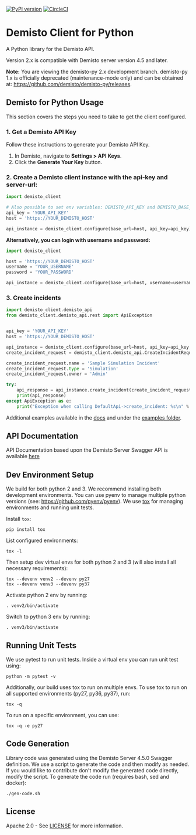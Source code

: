 [![PyPI version](https://badge.fury.io/py/demisto-py.svg)](https://badge.fury.io/py/demisto-py)
[![CircleCI](https://circleci.com/gh/demisto/demisto-py/tree/master.svg?style=svg)](https://circleci.com/gh/demisto/demisto-py/tree/master)
# Demisto Client for Python

A Python library for the Demisto API.

Version 2.x is compatible with Demisto server version 4.5 and later.

**Note:** You are viewing the demisto-py 2.x development branch. demisto-py 1.x is officially deprecated (maintenance-mode only) and can be obtained at: https://github.com/demisto/demisto-py/releases.

## Demisto for Python Usage
This section covers the steps you need to take to get the client configured.

### 1. Get a Demisto API Key
Follow these instructions to generate your Demisto API Key.
1. In Demisto, navigate to **Settings > API Keys**.
2. Click the **Generate Your Key** button.

### 2. Create a Demisto client instance with the api-key and server-url:
```python
import demisto_client

# Also possible to set env variables: DEMISTO_API_KEY and DEMISTO_BASE_URL
api_key = 'YOUR_API_KEY'
host = 'https://YOUR_DEMISTO_HOST'

api_instance = demisto_client.configure(base_url=host, api_key=api_key)

```

**Alternatively, you can login with username and password:**

```python
import demisto_client

host = 'https://YOUR_DEMISTO_HOST'
username = 'YOUR_USERNAME'
password = 'YOUR_PASSWORD'

api_instance = demisto_client.configure(base_url=host, username=username, password=password)

```


### 3. Create incidents

```python
import demisto_client.demisto_api
from demisto_client.demisto_api.rest import ApiException


api_key = 'YOUR_API_KEY'
host = 'https://YOUR_DEMISTO_HOST'

api_instance = demisto_client.configure(base_url=host, api_key=api_key, debug=False)
create_incident_request = demisto_client.demisto_api.CreateIncidentRequest()

create_incident_request.name = 'Sample Simulation Incident'
create_incident_request.type = 'Simulation'
create_incident_request.owner = 'Admin'

try:
    api_response = api_instance.create_incident(create_incident_request=create_incident_request)
    print(api_response)
except ApiException as e:
    print("Exception when calling DefaultApi->create_incident: %s\n" % e)

```

Additional examples available in the [docs](docs/README.md) and under the [examples folder](examples/).

## API Documentation
API Documentation based upon the Demisto Server Swagger API is available [here](docs/README.md)

## Dev Environment Setup
We build for both python 2 and 3. We recommend installing both development environments. You can use pyenv to manage multiple python versions (see: https://github.com/pyenv/pyenv). We use [tox](https://github.com/tox-dev/tox) for managing environments and running unit tests.

Install `tox`:
```
pip install tox
```
List configured environments:
```
tox -l
```
Then setup dev virtual envs for both python 2 and 3 (will also install all necessary requirements):
```
tox --devenv venv2 --devenv py27
tox --devenv venv3 --devenv py37
```
Activate python 2 env by running:
```
. venv2/bin/activate
```
Switch to python 3 env by running:
```
. venv3/bin/activate
```

## Running Unit Tests
We use pytest to run unit tests. Inside a virtual env you can run unit test using:
```
python -m pytest -v
```
Additionally, our build uses tox to run on multiple envs. To use tox to run on all supported environments (py27, py36, py37), run:
```
tox -q  
```
To run on a specific environment, you can use:
```
tox -q -e py27
```

## Code Generation
Library code was generated using the Demisto Server 4.5.0 Swagger definition. 
We use a script to generate the code and then modify as needed. 
If you would like to contribute don't modify the generated code directly, modify the script. 
To generate the code run (requires bash, sed and docker):
```
./gen-code.sh
```

## License
Apache 2.0 - See [LICENSE](LICENSE) for more information.

